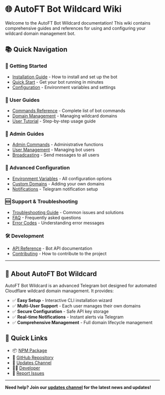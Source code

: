 # 🌐 AutoFT Bot Wildcard Wiki

Welcome to the AutoFT Bot Wildcard documentation! This wiki contains comprehensive guides and references for using and configuring your wildcard domain management bot.

## 📚 Quick Navigation

### 🚀 Getting Started
- [Installation Guide](Installation.md) - How to install and set up the bot
- [Quick Start](Quick-Start.md) - Get your bot running in minutes
- [Configuration](Configuration.md) - Environment variables and settings

### 📖 User Guides
- [Commands Reference](Commands.md) - Complete list of bot commands
- [Domain Management](Domain-Management.md) - Managing wildcard domains
- [User Tutorial](User-Tutorial.md) - Step-by-step usage guide

### 👑 Admin Guides
- [Admin Commands](Admin-Commands.md) - Administrative functions
- [User Management](User-Management.md) - Managing bot users
- [Broadcasting](Broadcasting.md) - Send messages to all users

### 🔧 Advanced Configuration
- [Environment Variables](Environment-Variables.md) - All configuration options
- [Custom Domains](Custom-Domains.md) - Adding your own domains
- [Notifications](Notifications.md) - Telegram notification setup

### 🆘 Support & Troubleshooting
- [Troubleshooting Guide](Troubleshooting.md) - Common issues and solutions
- [FAQ](FAQ.md) - Frequently asked questions
- [Error Codes](Error-Codes.md) - Understanding error messages

### 🛠️ Development
- [API Reference](API-Reference.md) - Bot API documentation
- [Contributing](Contributing.md) - How to contribute to the project

---

## 🤖 About AutoFT Bot Wildcard

AutoFT Bot Wildcard is an advanced Telegram bot designed for automated Cloudflare wildcard domain management. It provides:

- ✅ **Easy Setup** - Interactive CLI installation wizard
- ✅ **Multi-User Support** - Each user manages their own domains
- ✅ **Secure Configuration** - Safe API key storage
- ✅ **Real-time Notifications** - Instant alerts via Telegram
- ✅ **Comprehensive Management** - Full domain lifecycle management

## 🚀 Quick Links

- 📦 [NPM Package](https://www.npmjs.com/package/autoft-bot-wildcard)
- 🐙 [GitHub Repository](https://github.com/AutoFTbot/Wildcard-Bot)
- 📢 [Updates Channel](https://t.me/AutoFtFile)
- 👨‍💻 [Developer](https://t.me/AutoFtBot69)
- 🐛 [Report Issues](https://github.com/AutoFTbot/Wildcard-Bot/issues)

---

**Need help? Join our [updates channel](https://t.me/AutoFtFile) for the latest news and updates!** 